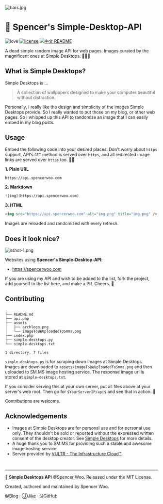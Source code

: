 ![bars.jpg](https://i.loli.net/2018/07/30/5b5ebbb4da73a.jpg)

# 🚀 Spencer's Simple-Desktop-API

![love](https://img.shields.io/badge/Made%20with-LOVE-ff69b4.svg)
[![license](https://img.shields.io/badge/license-MIT-blue.svg)](https://opensource.org/licenses/MIT)
[![中文 README](https://img.shields.io/badge/Readme-中文-orange.svg)](https://github.com/spencerwoo98/spencer-simple-desktop-api/blob/master/README-zh.md)

A dead simple random image API for web pages. Images curated by the magnificent ones at Simple Desktops. 🎉🎉🎉

## What is Simple Desktops?

Simple Desktops is ...

> A collection of wallpapers designed to make your computer beautiful without distraction.

Personally, I really like the design and simplicity of the images Simple Desktops provide. So I really wanted to put those on my blog, or other web pages. So I whipped up this API to randomize an image that I can easily embed in my blog posts.

## Usage

Embed the following code into your desired places. Don't worry about `https` support, API's `GET` method is served over `https`, and all redirected image links are served over `https` too. 🐱‍👤

**1. Plain URL**

```html
https://api.spencerwoo.com
```

**2. Markdown**

```html
![img](https://api.spencerwoo.com)
```

**3. HTML**

```html
<img src="https://api.spencerwoo.com" alt="img.png" title="img.png" />
```

Images are reloaded and randomized with every refresh.

## Does it look nice?

![sshot-1.png](https://i.loli.net/2018/07/30/5b5ecdb7b783a.png)

Websites using **Spencer's Simple-Desktop-API**:

- https://spencerwoo.com

If you are using my API and wish to be added to the list, fork the project, add yourself to the list here, and make a PR. Cheers. 🎉

## Contributing

```
.
├── README.md
├── api.php
├── assets
│   ├── archlogo.png
│   └── imageToBeUploadedToSmms.png
├── index.php
├── simple-desktops.py
└── simple-desktops.txt

1 directory, 7 files
```

`simple-desktops.py` is for scraping down images at Simple Desktops. Images are downloaded to `assets/imageToBeUploadedToSmms.png` and then uploaded to SM.MS image hosting service. The response image url is stored at `simple-desktops.txt`.

If you consider serving this at your own server, put all files above at your server's web root. Then go for `$YourServerIP/api$` and see that in action. 🎊

Contributions are welcome.

## Acknowledgements

- Images at Simple Desktops are for personal use and for personal use only. They shouldn't be sold or reposted without the expressed written consent of the desktop creator. See [Simple Desktops](http://simpledesktops.com/about/) for more details.
- A huge thank you to SM.MS for providing such a stable and awesome image hosting service. 
- Server provided by [VULTR - The Infrastructure Cloud™](https://www.vultr.com/).
 
<br>

---

**🚀 Simple Desktops API** ©Spencer Woo. Released under the MIT License. 

Created, authored and maintained by Spencer Woo.

[@Blog](https://spencerwoo.com/) · [ⒿJike](https://web.okjike.com/user/4DDA0425-FB41-4188-89E4-952CA15E3C5E/post) · [@GitHub](https://github.com/spencerwoo98)